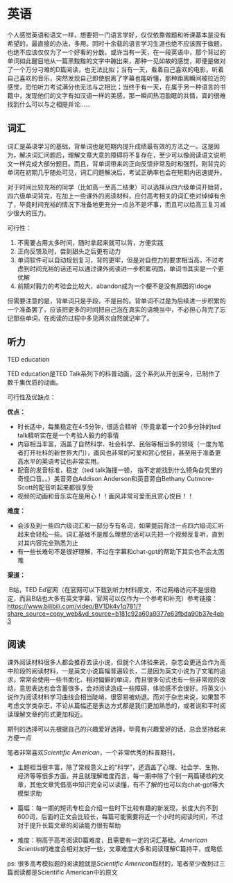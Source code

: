 # 英语

个人感觉英语和语文一样，想要把一门语言学好，仅仅依靠做题和听课基本是没有希望的，最直接的办法，多用。同时十余载的语言学习生涯也绝不应该囿于做题，也绝不应该仅仅为了一个好看的分数。或许当有一天，在一段英语中，那个背过的单词如此醒目地从一篇黑黢黢的文字中蹦出来，那种一见如故的感觉，即便是做对了一个万分刁难的D篇阅读，也无法比拟；当有一天，看着自己喜欢的电影，听着自己喜欢的音乐，突然发现自己即使脱离了字幕也能听懂，那种距离瞬间被拉近的感觉，恐怕听力考试满分也无法与之相比；当终于有一天，在属于另一种语言的书籍中，发现他们的文字有如汉语一样的美感，那一瞬间热泪盈眶的共情，真的很难找到什么可以与之相提并论......

## 词汇

词汇是英语学习的基础，背单词也是短期内提升成绩最有效的方法之一。这是因为，解决词汇问题后，理解文章大意的障碍将不复存在，至少可以像阅读语文说明文一样完成大部分题目。而且，背单词带来的正向反馈非常及时和强烈，刚背完的单词在初期几乎随处可见，词汇问题解决后，考试正确率也会在短期内迅速提升。

对于时间比较充裕的同学（比如高一至高二结束）可以选择从四六级单词开始背，四六级单词背完，在加上一些课外的阅读材料，应付高考相关的词汇绝对绰绰有余了，毕竟时间充裕的情况下准备地更充分一点总不是坏事，而且可以给高三复习减少很大的压力。

可行性：

1. 不需要占用太多时间，随时拿起来就可以背，方便实践
2. 正向反馈及时，尝到甜头之后更有动力
3. 单词软件可以自动规划复习，背的更牢，但是对自控力的要求相当高，不过考虑到时间充裕的话还可以通过课外阅读进一步积累巩固，单词书其实是一个更优解
4. 前期对毅力的考验会比较大，abandon成为一个梗不是没有原因的\doge

但需要注意的是，背单词只是手段，不是目的。背单词不过是为后续进一步积累的一个准备罢了，应该把更多的时间把自己泡在真实的语境当中，不必担心背完了忘记那些单词，在阅读的过程中多见两次自然就记牢了。

## 听力

TED education

TED education是TED Talk系列下的科普动画，这个系列从开创至今，已制作了数千集优质的动画。

可行性及优缺点：

**优点：**

- 时长适中，每集稳定在4-5分钟，很适合精听（毕竟拿着一个20多分钟的ted talk精听实在是一个考验人毅力的事情
- 内容相当丰富，涵盖了自然科学、社会科学、民俗等相当多的领域（一度为笔者打开社科的新世界大门），画风也非常的可爱和赏心悦目，甚至用于准备更高水平的英语考试也非常实用。
- 配音的发音标准，稳定（ted talk海搜一顿， 指不定能找到什么犄角旮旯里的奇怪口音。。）美音旁白Addison Anderson和英音旁白Bethany Cutmore-Scott的配音听起来都很享受
- 视频的动画和音乐实在是用心！！画风非常可爱而且赏心悦目！！

**难度：**

- 会涉及到一些四六级词汇和一部分专有名词，如果提前背过一点四六级词汇听起来会轻松一些。词汇基础不是那么理想的话可以先把一个视频反复听，直到对其内容完全熟悉为止
- 有一些长难句不是很好理解，不过在字幕和chat-gpt的帮助下其实也不会太困难

**渠道：**

​	B站，TED Ed官网（在官网可以下载到听力材料原文，不过网络访问不是很稳定，而且B站也大多有英文字幕，官网可以仅作为一个参考和补充）参考链接： https://www.bilibili.com/video/BV1Dk4y1q781/?share_source=copy_web&vd_source=b181c92a60a9377e63fbda90b37e4eb3

## 阅读

课外阅读材料很多人都会推荐去读小说，但就个人体验来说，杂志会更适合作为高中阶段的阅读材料，一是英文小说篇幅普遍较长，二是因为英文小说为了文笔的追求，常常会使用一些书面化、相对偏僻的单词，而且很多句式也有一些非常规的改动，意思表达也会含蓄很多，会对阅读造成一些障碍，体验感不会很好。将英文小说作为阅读材料学习曲线会相当陡峭，很容易被劝退。而对于杂志来说，如果暂不考虑文学类杂志，不论从篇幅还是表达方式都是我们更加熟悉的，或者说和平时阅读理解文章的形式更加相近。

期刊的选择可以先根据自己的兴趣爱好选择，毕竟有兴趣爱好的话，总会坚持起来方便一点

笔者非常喜欢*Scientific American*，一个非常优秀的科普期刊，

- 主题相当很丰富，除了常规意义上的“科学”，还涵盖了心理、社会学、生物、经济等等很多方面，并且就理解难度而言，每一期中除了个别一两篇硬核的文章，其他文章凭借高中知识完全可以读懂，有不了解的也可以向chat-gpt等大模型求助

- 篇幅：每一期的短讯专栏会介绍一些时下比较有趣的新发现，长度大约不到600词，后面的正文会比较长，每篇可能需要将近一个小时的阅读时间，不过对于提升长篇文章的阅读能力很有帮助

- 难度：稍高于高考阅读D篇难度，且需要有一定的词汇基础。*American Scientist*的难度会相对友好一些，文章难度大多和阅读理解C篇持平，或略低

ps:  很多高考模拟题的阅读题就是*Scientific American*取材的，笔者至少做到过三篇阅读都是Scientific American中的原文

